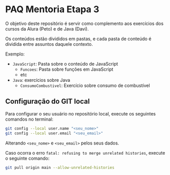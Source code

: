 # PAQ Mentoria Etapa 3

O objetivo deste repositório é servir como complemento aos exercícios dos cursos da Alura (Peto) e de Java (Davi).

Os conteúdos estão divididos em pastas, e cada pasta de conteúdo é dividida entre assuntos daquele contexto.

Exemplo:
- `JavaScript`: Pasta sobre o conteúdo de JavaScript
  - `Funcoes`: Pasta sobre funções em JavaScript
  - etc
- `Java`: exercícios sobre Java
  - `ConsumoCombustivel`: Exercício sobre consumo de combustível

## Configuração do GIT local

Para configurar o seu usuário no repositório local, execute os seguintes comandos no terminal:

```bash
git config --local user.name "<seu_nome>"
git config --local user.email "<seu_email>"
```

Alterando `<seu_nome>` e `<seu_email>` pelos seus dados.

Caso ocorra o erro `fatal: refusing to merge unrelated histories`, execute o seguinte comando:

```bash
git pull origin main --allow-unrelated-histories
```
